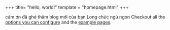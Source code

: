 +++
title= "hello, world!"
template = "homepage.html"
+++

cảm ơn đã ghé thăm blog mới của bạn Long
chúc ngủ ngon
Checkout all the [options you can configure](./posts/configuration) and the [example pages](./tags/example/).

